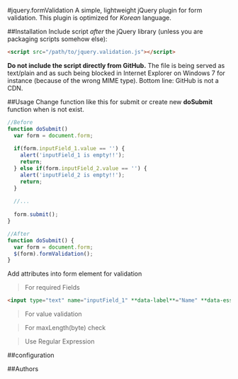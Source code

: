 #jquery.formValidation
A simple, lightweight jQuery plugin for form validation.
This plugin is optimized for *Korean* language.

##Installation
Include script *after* the jQuery library (unless you are packaging scripts somehow else):
~~~~html
<script src="/path/to/jquery.validation.js"></script>
~~~~
**Do not include the script directly from GitHub.** The file is being served as text/plain and as such being blocked in Internet Explorer on Windows 7 for instance (because of the wrong MIME type). Bottom line: GitHub is not a CDN.

##Usage
Change function like this for submit or create new **doSubmit** function when is not exist.
~~~~javascript
//Before
function doSubmit() 
  var form = document.form;
  
  if(form.inputField_1.value == '') {
    alert('inputField_1 is empty!!');
    return;
  } else if(form.inputField_2.value == '') {
    alert('inputField_2 is empty!!');
    return;
  }
  
  //...
  
  form.submit();
}
~~~~
~~~~javascript
//After
function doSubmit() {
  var form = document.form;
  $(form).formValidation();
}
~~~~


Add attributes into form element for validation

> For required Fields
~~~~html
<input type="text" name="inputField_1" **data-label**="Name" **data-essl**="true">
~~~~

> For value validation

> For maxLength(byte) check

> Use Regular Expression


##configuration

##Authors
